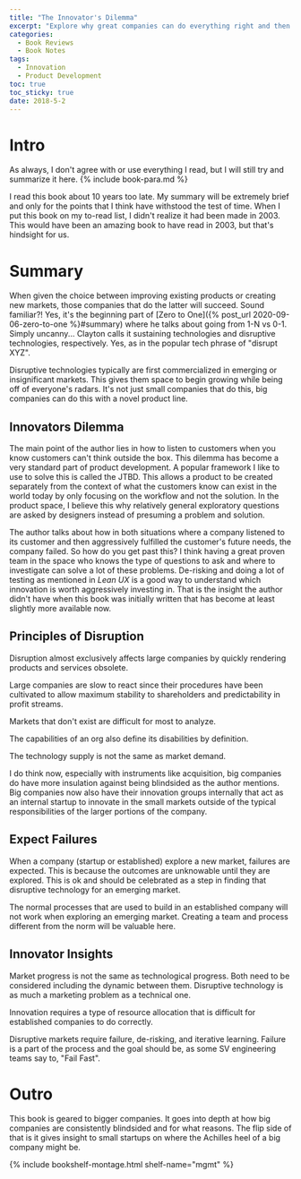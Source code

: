 ```yaml
---
title: "The Innovator's Dilemma" 
excerpt: "Explore why great companies can do everything right and then still lose their market"
categories:
  - Book Reviews
  - Book Notes
tags:
  - Innovation
  - Product Development
toc: true
toc_sticky: true
date: 2018-5-2
---
```

# Intro
As always, I don't agree with or use everything I read, but I will still try and summarize it here. {% include book-para.md %}

I read this book about 10 years too late. My summary will be extremely brief and only for the points that I think have withstood the test of time. When I put this book on my to-read list, I didn't realize it had been made in 2003. This would have been an amazing book to have read in 2003, but that's hindsight for us.

# Summary
When given the choice between improving existing products or creating new markets, those companies that do the latter will succeed. Sound familiar?! Yes, it's the beginning part of [Zero to One]({% post_url 2020-09-06-zero-to-one %}#summary) where he talks about going from 1-N vs 0-1. Simply uncanny... Clayton calls it sustaining technologies and disruptive technologies, respectively. Yes, as in the popular tech phrase of "disrupt XYZ". 

Disruptive technologies typically are first commercialized in emerging or insignificant markets. This gives them space to begin growing while being off of everyone's radars. It's not just small companies that do this, big companies can do this with a novel product line.

## Innovators Dilemma
The main point of the author lies in how to listen to customers when you know customers can't think outside the box. This dilemma has become a very standard part of product development. A popular framework I like to use to solve this is called the JTBD. This allows a product to be created separately from the context of what the customers know can exist in the world today by only focusing on the workflow and not the solution. In the product space, I believe this why relatively general exploratory questions are asked by designers instead of presuming a problem and solution.

The author talks about how in both situations where a company listened to its customer and then aggressively fulfilled the customer's future needs, the company failed. So how do you get past this? I think having a great proven team in the space who knows the type of questions to ask and where to investigate can solve a lot of these problems. De-risking and doing a lot of testing as mentioned in *Lean UX* is a good way to understand which innovation is worth aggressively investing in. That is the insight the author didn't have when this book was initially written that has become at least slightly more available now.

## Principles of Disruption
Disruption almost exclusively affects large companies by quickly rendering products and services obsolete.

Large companies are slow to react since their procedures have been cultivated to allow maximum stability to shareholders and predictability in profit streams.

Markets that don't exist are difficult for most to analyze.

The capabilities of an org also define its disabilities by definition.

The technology supply is not the same as market demand.

I do think now, especially with instruments like acquisition, big companies do have more insulation against being blindsided as the author mentions. Big companies now also have their innovation groups internally that act as an internal startup to innovate in the small markets outside of the typical responsibilities of the larger portions of the company.

## Expect Failures
When a company (startup or established) explore a new market, failures are expected. This is because the outcomes are unknowable until they are explored. This is ok and should be celebrated as a step in finding that disruptive technology for an emerging market.

The normal processes that are used to build in an established company will not work when exploring an emerging market. Creating a team and process different from the norm will be valuable here.

## Innovator Insights
Market progress is not the same as technological progress. Both need to be considered including the dynamic between them. Disruptive technology is as much a marketing problem as a technical one.

Innovation requires a type of resource allocation that is difficult for established companies to do correctly.

Disruptive markets require failure, de-risking, and iterative learning. Failure is a part of the process and the goal should be, as some SV engineering teams say to, "Fail Fast".





# Outro
This book is geared to bigger companies. It goes into depth at how big companies are consistently blindsided and for what reasons. The flip side of that is it gives insight to small startups on where the Achilles heel of a big company might be.


{% include bookshelf-montage.html shelf-name="mgmt" %}